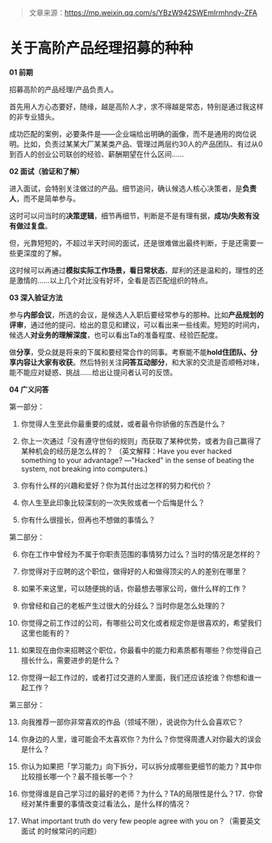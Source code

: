 > 文章来源：https://mp.weixin.qq.com/s/YBzW942SWEmIrmhndy-ZFA

# 关于高阶产品经理招募的种种

**01 前期**

招募高阶的产品经理/产品负责人。

首先用人方心态要好，随缘，越是高阶人才，求不得越是常态，特别是通过我这样的非专业猎头。

成功匹配的案例，必要条件是——企业端给出明确的画像，而不是通用的岗位说明。比如，负责过某某大厂某某类产品、管理过两层约30人的产品团队、有过从0到百人的创业公司联创的经验、薪酬期望在什么区间……



**02 面试（验证和了解）**

进入面试，会特别关注做过的产品。细节追问，确认候选人核心决策者，是**负责人**，而不是简单参与。

这时可以问当时的**决策逻辑**，细节再细节，判断是不是有理有据，**成功/失败有没有做过复盘**。

但，光靠短短的，不超过半天时间的面试，还是很难做出最终判断，于是还需要一些更深度的了解。

这时候可以再通过**模拟实际工作场景，看日常状态**，犀利的还是温和的，理性的还是激情的……以上几个对比没有好坏，全看是否匹配组织的特点。



**03 深入验证方法**

参与**内部会议**，所选的会议，是候选人入职后要经常参与的那种。比如**产品规划的评审**，通过他的提问、给出的意见和建议，可以看出来一些线索。短短的时间内，候选人**对业务的理解深度**，也可以看出Ta的准备程度、经验匹配度。

做**分享**，受众就是将来的下属和要经常合作的同事。考察能不能**hold住团队、分享内容让大家有收获**。然后特别关注**问答互动部分**，和大家的交流是否顺畅对味，能不能应对疑惑、挑战……给出让提问者认可的反馈。



**04 广义问答**

第一部分：

1. 你觉得人生至此你最重要的成就，或者最令你骄傲的东西是什么？

2. 你上一次通过「没有遵守世俗的规则」而获取了某种优势，或者为自己赢得了某种机会的经历是怎么样的？ （英文解释：Have you ever hacked something to your advantage? —"Hacked" in the sense of beating the system, not breaking into computers.)

3. 你有什么样的兴趣和爱好？你为其付出过怎样的努力和代价？
4. 你人生至此印象比较深刻的一次失败或者一个后悔是什么？

5. 你有什么很擅长，但再也不想做的事情么？

第二部分：

6. 你在工作中曾经为不属于你职责范围的事情努力过么？当时的情况是怎样的？

7. 你觉得对于应聘的这个职位，做得好的人和做得顶尖的人的差别在哪里？

8. 如果不来这里，可以随便挑的话，你最想去哪家公司，做什么样的工作？

9. 你曾经和自己的老板产生过很大的分歧么？当时你是怎么处理的？

10. 你觉得之前工作过的公司，有哪些公司文化或者规定你是很喜欢的，希望我们这里也能有的？

11. 如果现在由你来招聘这个职位，你最看中的能力和素质都有哪些？你觉得自己擅长什么，需要进步的是什么？

12. 你觉得一起工作过的，或者打过交道的人里面，我们还应该挖谁？你想和谁一起工作？

第三部分：

13. 向我推荐一部你非常喜欢的作品（领域不限），说说你为什么会喜欢它？

14. 你身边的人里，谁可能会不太喜欢你？为什么？你觉得周遭人对你最大的误会是什么？

15. 你认为如果把「学习能力」向下拆分，可以拆分成哪些更细节的能力？其中你比较擅长哪一个？最不擅长哪一个？

16. 你觉得谁是自己学习过的最好的老师？为什么？TA的局限性是什么？17．你曾经对某件重要的事情改变过看法么，是什么样的情况？

18.  What important truth do very few people agree with you on？（需要英文面试 的时候常问的问题）